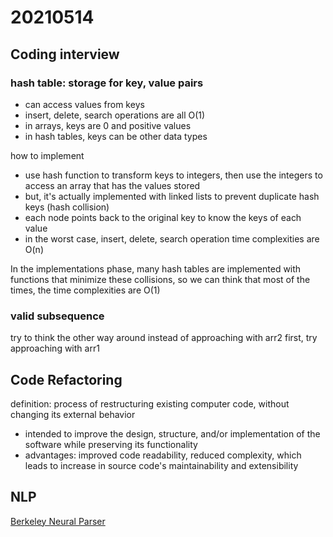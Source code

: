 # 20210514

## Coding interview

### hash table: storage for key, value pairs

- can access values from keys
- insert, delete, search operations are all O(1)
- in arrays, keys are 0 and positive values
- in hash tables, keys can be other data types

how to implement

- use hash function to transform keys to integers, then use the integers to access an array that has the values stored
- but, it's actually implemented with linked lists to prevent duplicate hash keys (hash collision)
- each node points back to the original key to know the keys of each value
- in the worst case, insert, delete, search operation time complexities are O(n)

In the implementations phase, many hash tables are implemented with functions that minimize these collisions, so we can think that most of the times, the time complexities are O(1)

### valid subsequence

try to think the other way around instead of approaching with arr2 first, try approaching with arr1

## Code Refactoring

definition: process of restructuring existing computer code, without changing its external behavior

- intended to improve the design, structure, and/or implementation of the software while preserving its functionality
- advantages: improved code readability, reduced complexity, which leads to increase in source code's maintainability and extensibility 

## NLP

[Berkeley Neural Parser](https://github.com/nikitakit/self-attentive-parser)



